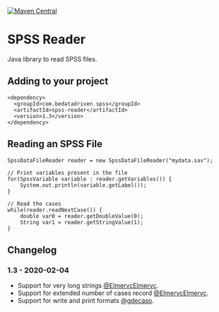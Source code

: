 [![Maven Central](https://maven-badges.herokuapp.com/maven-central/com.bedatadriven.spss/spss-reader/badge.svg)](https://maven-badges.herokuapp.com/maven-central/com.bedatadriven.spss/spss-reader)

# SPSS Reader

Java library to read SPSS files.

## Adding to your project

    <dependency>
      <groupId>com.bedatadriven.spss</groupId>
      <artifactId>spss-reader</artifactId>
      <version>1.3</version>
    </dependency>
    
## Reading an SPSS File
 
    SpssDataFileReader reader = new SpssDataFileReader("mydata.sav");
    
    // Print variables present in the file
    for(SpssVariable variable : reader.getVariables()) {
        System.out.println(variable.getLabel());
    }
    
    // Read the cases
    while(reader.readNextCase()) {
        double var0 = reader.getDoubleValue(0);
        String var1 = reader.getStringValue(1);
    }
    
## Changelog

### 1.3 - 2020-02-04

- Support for very long strings [@ElmervcElmervc](https://github.com/Elmervc).
- Support for extended number of cases record [@ElmervcElmervc](https://github.com/Elmervc).
- Support for write and print formats [@gdecaso](https://github.com/gdecaso).

